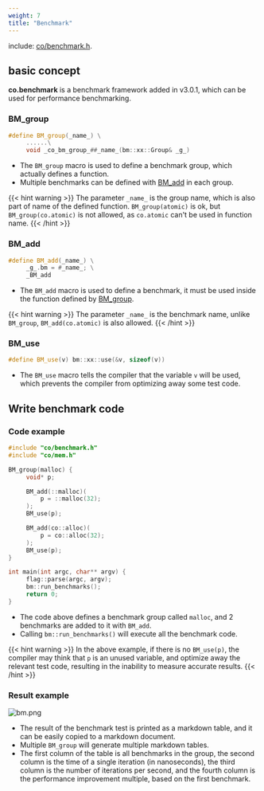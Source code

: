 ```yaml
---
weight: 7
title: "Benchmark"
---
```


include: [co/benchmark.h](https://github.com/idealvin/coost/blob/master/include/co/benchmark.h).


## basic concept

**co.benchmark** is a benchmark framework added in v3.0.1, which can be used for performance benchmarking.


### BM_group

```cpp
#define BM_group(_name_) \
     ......\
     void _co_bm_group_##_name_(bm::xx::Group& _g_)
```

- The `BM_group` macro is used to define a benchmark group, which actually defines a function.
- Multiple benchmarks can be defined with [BM_add](#bm_add) in each group.

{{< hint warning >}}
The parameter `_name_` is the group name, which is also part of name of the defined function. `BM_group(atomic)` is ok, but `BM_group(co.atomic)` is not allowed, as `co.atomic` can't be used in function name.
{{< /hint >}}




### BM_add

```cpp
#define BM_add(_name_) \
     _g_.bm = #_name_; \
     _BM_add
```

- The `BM_add` macro is used to define a benchmark, it must be used inside the function defined by [BM_group](#bm_group).

{{< hint warning >}}
The parameter `_name_` is the benchmark name, unlike `BM_group`, `BM_add(co.atomic)` is also allowed.
{{< /hint >}}



### BM_use

```cpp
#define BM_use(v) bm::xx::use(&v, sizeof(v))
```

- The `BM_use` macro tells the compiler that the variable `v` will be used, which prevents the compiler from optimizing away some test code.




## Write benchmark code


### Code example

```cpp
#include "co/benchmark.h"
#include "co/mem.h"

BM_group(malloc) {
     void* p;

     BM_add(::malloc)(
         p = ::malloc(32);
     );
     BM_use(p);

     BM_add(co::alloc)(
         p = co::alloc(32);
     );
     BM_use(p);
}

int main(int argc, char** argv) {
     flag::parse(argc, argv);
     bm::run_benchmarks();
     return 0;
}
```

- The code above defines a benchmark group called `malloc`, and 2 benchmarks are added to it with `BM_add`.
- Calling `bm::run_benchmarks()` will execute all the benchmark code.

{{< hint warning >}}
In the above example, if there is no `BM_use(p)`, the compiler may think that `p` is an unused variable, and optimize away the relevant test code, resulting in the inability to measure accurate results.
{{< /hint >}}




### Result example

![bm.png](/images/bm.png)

- The result of the benchmark test is printed as a markdown table, and it can be easily copied to a markdown document.
- Multiple `BM_group` will generate multiple markdown tables.
- The first column of the table is all benchmarks in the group, the second column is the time of a single iteration (in nanoseconds), the third column is the number of iterations per second, and the fourth column is the performance improvement multiple, based on the first benchmark.
